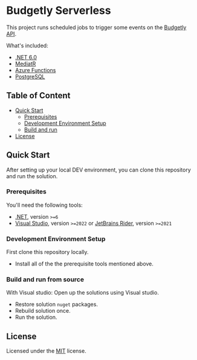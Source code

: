 # Budgetly Serverless

This project runs scheduled jobs to trigger some events on the [Budgetly API](https://github.com/gayankanishka/budgetly-api).

What's included:

- [.NET 6.0](https://dotnet.microsoft.com/download/dotnet/6.0)
- [MediatR](https://github.com/jbogard/MediatR)
- [Azure Functions](https://azure.microsoft.com/en-us/services/functions/)
- [PostgreSQL](https://www.postgresql.org/)

## Table of Content

- [Quick Start](#quick-start)
  - [Prerequisites](#prerequisites)
  - [Development Environment Setup](#development-environment-setup)
  - [Build and run](#build-and-run-from-source)
- [License](#license)

## Quick Start

After setting up your local DEV environment, you can clone this repository and run the solution.

### Prerequisites

You'll need the following tools:

- [.NET](https://dotnet.microsoft.com/download), version `>=6`
- [Visual Studio](https://visualstudio.microsoft.com/), version `>=2022` or [JetBrains Rider](https://jetbrains.com/rider/), version `>=2021`

### Development Environment Setup

First clone this repository locally.

- Install all of the the prerequisite tools mentioned above.

### Build and run from source

With Visual studio:
Open up the solutions using Visual studio.

- Restore solution `nuget` packages.
- Rebuild solution once.
- Run the solution.

## License

Licensed under the [MIT](LICENSE) license.
